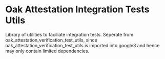 # Oak Attestation Integration Tests Utils

Library of utilities to faciliate integration tests. Seperate from
oak_attestation_verification_test_utils, since
oak_attestation_verification_test_utils is imported into google3 and hence may
only contain limited dependencies.
